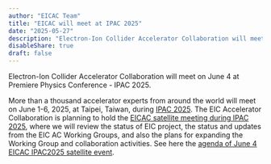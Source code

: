 ```yaml
---
author: "EICAC Team"
title: "EICAC will meet at IPAC 2025"
date: "2025-05-27"
description: "Electron-Ion Collider Accelerator Collaboration will meet at International Particle Physics Conference"
disableShare: true
draft: false
---
```


Electron-Ion Collider Accelerator Collaboration will meet on June 4 at Premiere Physics Conference - IPAC 2025. 

More than a thousand accelerator experts from around the world will meet on June 1-6, 2025, at Taipei, Taiwan, during [IPAC 2025](https://ipac25.org/). The EIC Accelerator Collaboration is planning to hold the [EICAC satellite meeting during IPAC 2025](https://ipac25.org/programSatelliteMeetings.asp), where we will review the status of EIC project, the status and updates from the EIC AC Working Groups, and also the plans for expanding the Working Group and collaboration activities. See here the [agenda of June 4 EICAC IPAC2025 satellite event](https://indico.global/event/14633/overview).
